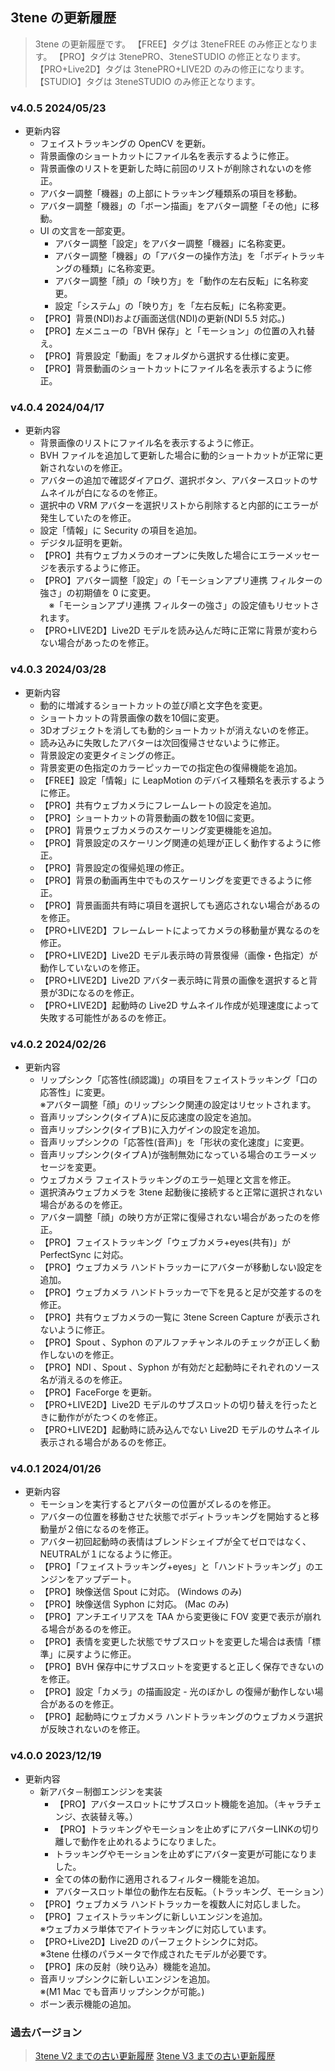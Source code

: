## 3tene の更新履歴

>3tene の更新履歴です。
>【FREE】タグは 3teneFREE のみ修正となります。
>【PRO】タグは 3tenePRO、3teneSTUDIO の修正となります。
>【PRO+Live2D】タグは 3tenePRO+LIVE2D のみの修正になります。
>【STUDIO】タグは 3teneSTUDIO のみ修正となります。

### v4.0.5 2024/05/23
- 更新内容
  - フェイストラッキングの OpenCV を更新。
  - 背景画像のショートカットにファイル名を表示するように修正。
  - 背景画像のリストを更新した時に前回のリストが削除されないのを修正。
  - アバター調整「機器」の上部にトラッキング種類系の項目を移動。
  - アバター調整「機器」の「ボーン描画」をアバター調整「その他」に移動。
  - UI の文言を一部変更。
    - アバター調整「設定」をアバター調整「機器」に名称変更。
    - アバター調整「機器」の「アバターの操作方法」を「ボディトラッキングの種類」に名称変更。
    - アバター調整「顔」の「映り方」を「動作の左右反転」に名称変更。
    - 設定「システム」の「映り方」を「左右反転」に名称変更。
  - 【PRO】背景(NDI)および画面送信(NDI)の更新(NDI 5.5 対応。)
  - 【PRO】左メニューの「BVH 保存」と「モーション」の位置の入れ替え。
  - 【PRO】背景設定「動画」をフォルダから選択する仕様に変更。
  - 【PRO】背景動画のショートカットにファイル名を表示するように修正。 

### v4.0.4 2024/04/17
- 更新内容
  - 背景画像のリストにファイル名を表示するように修正。
  - BVH ファイルを追加して更新した場合に動的ショートカットが正常に更新されないのを修正。
  - アバターの追加で確認ダイアログ、選択ボタン、アバタースロットのサムネイルが白になるのを修正。
  - 選択中の VRM アバターを選択リストから削除すると内部的にエラーが発生していたのを修正。
  - 設定「情報」に Security の項目を追加。
  - デジタル証明を更新。
  - 【PRO】共有ウェブカメラのオープンに失敗した場合にエラーメッセージを表示するように修正。
  - 【PRO】アバター調整「設定」の「モーションアプリ連携 フィルターの強さ」の初期値を 0 に変更。  
　※「モーションアプリ連携 フィルターの強さ」の設定値もリセットされます。
  - 【PRO+LIVE2D】Live2D モデルを読み込んだ時に正常に背景が変わらない場合があったのを修正。

### v4.0.3 2024/03/28
- 更新内容
  - 動的に増減するショートカットの並び順と文字色を変更。
  - ショートカットの背景画像の数を10個に変更。
  - 3Dオブジェクトを消しても動的ショートカットが消えないのを修正。
  - 読み込みに失敗したアバターは次回復帰させないように修正。
  - 背景設定の変更タイミングの修正。
  - 背景変更の色指定のカラーピッカーでの指定色の復帰機能を追加。
  - 【FREE】設定「情報」に LeapMotion のデバイス種類名を表示するように修正。
  - 【PRO】共有ウェブカメラにフレームレートの設定を追加。
  - 【PRO】ショートカットの背景動画の数を10個に変更。
  - 【PRO】背景ウェブカメラのスケーリング変更機能を追加。
  - 【PRO】背景設定のスケーリング関連の処理が正しく動作するように修正。
  - 【PRO】背景設定の復帰処理の修正。
  - 【PRO】背景の動画再生中でものスケーリングを変更できるように修正。
  - 【PRO】背景画面共有時に項目を選択しても適応されない場合があるのを修正。
  - 【PRO+LIVE2D】フレームレートによってカメラの移動量が異なるのを修正。
  - 【PRO+LIVE2D】Live2D モデル表示時の背景復帰（画像・色指定）が動作していないのを修正。
  - 【PRO+LIVE2D】Live2D アバター表示時に背景の画像を選択すると背景が3Dになるのを修正。
  - 【PRO+LIVE2D】起動時の Live2D サムネイル作成が処理速度によって失敗する可能性があるのを修正。

### v4.0.2 2024/02/26
- 更新内容
  - リップシンク「応答性(顔認識)」の項目をフェイストラッキング「口の応答性」に変更。  
  ※アバター調整「顔」のリップシンク関連の設定はリセットされます。
  - 音声リップシンク(タイプＡ)に反応速度の設定を追加。
  - 音声リップシンク(タイプＢ)に入力ゲインの設定を追加。
  - 音声リップシンクの「応答性(音声)」を「形状の変化速度」に変更。
  - 音声リップシンク(タイプＡ)が強制無効になっている場合のエラーメッセージを変更。
  - ウェブカメラ フェイストラッキングのエラー処理と文言を修正。
  - 選択済みウェブカメラを 3tene 起動後に接続すると正常に選択されない場合があるのを修正。
  - アバター調整「顔」の映り方が正常に復帰されない場合があったのを修正。
  - 【PRO】フェイストラッキング「ウェブカメラ+eyes(共有)」が PerfectSync に対応。
  - 【PRO】ウェブカメラ ハンドトラッカーにアバターが移動しない設定を追加。
  - 【PRO】ウェブカメラ ハンドトラッカーで下を見ると足が交差するのを修正。
  - 【PRO】共有ウェブカメラの一覧に 3tene Screen Capture が表示されないように修正。
  - 【PRO】Spout 、Syphon のアルファチャンネルのチェックが正しく動作しないのを修正。
  - 【PRO】NDI 、Spout 、Syphon が有効だと起動時にそれぞれのソース名が消えるのを修正。
  - 【PRO】FaceForge を更新。
  - 【PRO+LIVE2D】Live2D モデルのサブスロットの切り替えを行ったときに動作ががたつくのを修正。
  - 【PRO+LIVE2D】起動時に読み込んでない Live2D モデルのサムネイル表示される場合があるのを修正。

### v4.0.1 2024/01/26
- 更新内容
  - モーションを実行するとアバターの位置がズレるのを修正。
  - アバターの位置を移動させた状態でボディトラッキングを開始すると移動量が２倍になるのを修正。
  - アバター初回起動時の表情はブレンドシェイプが全てゼロではなく、NEUTRALが１になるように修正。
  - 【PRO】「フェイストラッキング+eyes」と「ハンドトラッキング」のエンジンをアップデート。
  - 【PRO】映像送信 Spout に対応。 (Windows のみ)
  - 【PRO】映像送信 Syphon に対応。 (Mac のみ)
  - 【PRO】アンチエイリアスを TAA から変更後に FOV 変更で表示が崩れる場合があるのを修正。
  - 【PRO】表情を変更した状態でサブスロットを変更した場合は表情「標準」に戻すように修正。
  - 【PRO】BVH 保存中にサブスロットを変更すると正しく保存できないのを修正。
  - 【PRO】設定「カメラ」の描画設定 - 光のぼかし の復帰が動作しない場合があるのを修正。
  - 【PRO】起動時にウェブカメラ ハンドトラッキングのウェブカメラ選択が反映されないのを修正。

### v4.0.0 2023/12/19
- 更新内容
  - 新アバタ－制御エンジンを実装
    - 【PRO】アバタースロットにサブスロット機能を追加。（キャラチェンジ、衣装替え等。）
    - 【PRO】トラッキングやモーションを止めずにアバターLINKの切り離しで動作を止めれるようになりました。
    - トラッキングやモーションを止めずにアバター変更が可能になりました。
    - 全ての体の動作に適用されるフィルター機能を追加。
    - アバタースロット単位の動作左右反転。（トラッキング、モーション）
  - 【PRO】ウェブカメラ ハンドトラッカーを複数人に対応しました。
  - 【PRO】フェイストラッキングに新しいエンジンを追加。  
    ※ウェブカメラ単体でアイトラッキングに対応しています。
  - 【PRO+Live2D】Live2D のパーフェクトシンクに対応。  
    ※3tene 仕様のパラメータで作成されたモデルが必要です。
  - 【PRO】床の反射（映り込み）機能を追加。
  - 音声リップシンクに新しいエンジンを追加。  
    ※(M1 Mac でも音声リップシンクが可能。)
  - ボーン表示機能の追加。


### 過去バージョン

>[3tene V2 までの古い更新履歴](V2/index.html#history.md)
>[3tene V3 までの古い更新履歴](V3/index.html#history.md)

